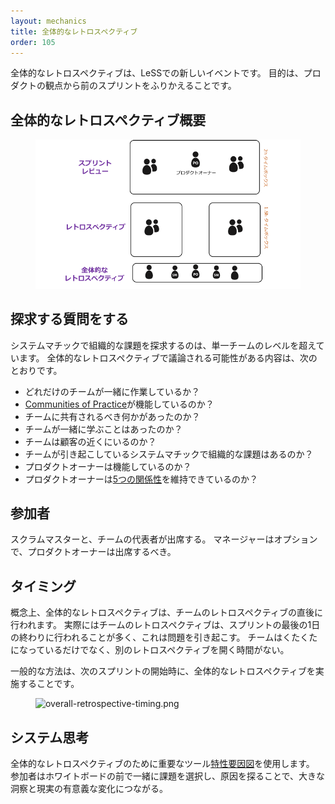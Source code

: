 ```yaml
---
layout: mechanics
title: 全体的なレトロスペクティブ
order: 105
---
```


<!---
The Overall Retrospective is a new meeting in LeSS. Its purpose is to retrospect on the previous Sprint(s) from a product perspective.
--->
全体的なレトロスペクティブは、LeSSでの新しいイベントです。
目的は、プロダクトの観点から前のスプリントをふりかえることです。

<!---
## Retrospective Overview
--->
## 全体的なレトロスペクティブ概要

<figure>
  <img src="/img/framework/sprint-review-retrospective.jp.png" alt="sprint-review-retrospective.jp.png">
</figure>

<!---
## Questions to explore
--->
## 探求する質問をする

<!---
In an Overall Retrospective, the systemic and organizational issues explored are above the level of a single team. Topics that might be discussed in an Overall Retrospective are:
--->
システムマチックで組織的な課題を探求するのは、単一チームのレベルを超えています。
全体的なレトロスペクティブで議論される可能性がある内容は、次のとおりです。

<!---
* How well are the teams working together?
* Are the [Communities of Practice](../structure/communities.html) working?
* Is there something that a team did that should be shared?
* Are the teams learning together?
* Are teams close to customers?
* Are there systemic organizational issues that cause problems in how teams operate?
* Is the Product Owner doing well?
* Is the Product Owner maintaining his [five relationships](product-owner.html#five-relationships)?
--->
* どれだけのチームが一緒に作業しているか？
* [Communities of Practice](../structure/communities.jp.html)が機能しているのか？
* チームに共有されるべき何かがあったのか？
* チームが一緒に学ぶことはあったのか？
* チームは顧客の近くにいるのか？
* チームが引き起こしているシステムマチックで組織的な課題はあるのか？
* プロダクトオーナーは機能しているのか？
* プロダクトオーナーは[5つの関係性](product-owner.jp.html#five-relationships)を維持できているのか？

<!---
## Participants
--->
## 参加者

<!---
The Overall Retrospective is often attended by ScrumMasters and representatives of the different teams. The Product Owner should also be there, with managers optional.
--->
スクラムマスターと、チームの代表者が出席する。
マネージャーはオプションで、プロダクトオーナーは出席するべき。

<!---
## Timing
--->
## タイミング

<!---
Conceptually, the Overall Retrospective occurs right after the team [Retrospectives](retrospective.html). Practically, this can pose a problem as the team Retrospectives are often at the end of the day at the end of a Sprint. Not only are people often exhausted, but they also don't have time to continue with another Retrospective meeting.
--->
概念上、全体的なレトロスペクティブは、チームのレトロスペクティブの直後に行われます。
実際にはチームのレトロスペクティブは、スプリントの最後の1日の終わりに行われることが多く、これは問題を引き起こす。
チームはくたくたになっているだけでなく、別のレトロスペクティブを開く時間がない。

<!---
The common way out of this is to have the Overall Retrospective at the beginning of the next Sprint.
--->
一般的な方法は、次のスプリントの開始時に、全体的なレトロスペクティブを実施することです。

<figure>
  <img src="/img/framework/overall-retrospective-timing.png" alt="overall-retrospective-timing.png">
</figure>

<!---
## Systems Thinking
--->
## システム思考

<!---
An important tool for Overall Retrospectives is to use [Cause-Effect Diagrams](../principles/systems_thinking.html). Having the participants pick an issue and explore the different causes together in front of a whiteboard can lead to big insights and real, useful changes.
--->
全体的なレトロスペクティブのために重要なツール[特性要因図](../principles/systems_thinking.jp.html)を使用します。
参加者はホワイトボードの前で一緒に課題を選択し、原因を探ることで、大きな洞察と現実の有意義な変化につながる。
